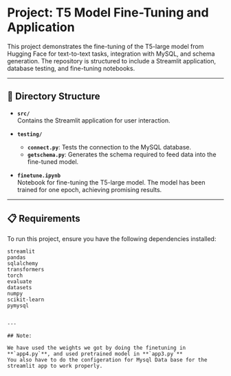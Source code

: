 # Project: T5 Model Fine-Tuning and Application

This project demonstrates the fine-tuning of the T5-large model from Hugging Face for text-to-text tasks, integration with MySQL, and schema generation. The repository is structured to include a Streamlit application, database testing, and fine-tuning notebooks.

---

## 📂 Directory Structure

- **`src/`**  
  Contains the Streamlit application for user interaction.

- **`testing/`**  
  - **`connect.py`**: Tests the connection to the MySQL database.  
  - **`getschema.py`**: Generates the schema required to feed data into the fine-tuned model.  

- **`finetune.ipynb`**  
  Notebook for fine-tuning the T5-large model. The model has been trained for one epoch, achieving promising results.

---

## 📋 Requirements

To run this project, ensure you have the following dependencies installed:

```plaintext
streamlit
pandas
sqlalchemy
transformers
torch
evaluate
datasets
numpy
scikit-learn
pymysql


---

## Note: 

We have used the weights we got by doing the finetuning in **`app4.py`**, and used pretrained model in **`app3.py`**
You also have to do the configeration for Mysql Data base for the streamlit app to work properly.